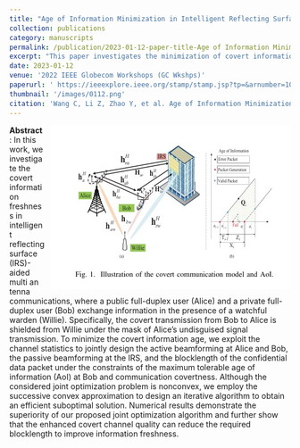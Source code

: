 ```yaml
---
title: "Age of Information Minimization in Intelligent Reflecting Surface-Aided Covert Communications"
collection: publications
category: manuscripts
permalink: /publication/2023-01-12-paper-title-Age of Information Minimization in Intelligent Reflecting Surface-Aided Covert Communications.md
excerpt: "This paper investigates the minimization of covert information age in intelligent reflecting surface (IRS)-aided covert communications, jointly optimizing active/passive beamforming and blocklength under covertness and AoI constraints."
date: 2023-01-12
venue: '2022 IEEE Globecom Workshops (GC Wkshps)'
paperurl: ' https://ieeexplore.ieee.org/stamp/stamp.jsp?tp=&arnumber=10008729 '
thumbnail: '/images/0112.png'
citation: 'Wang C, Li Z, Zhao Y, et al. Age of Information Minimization in Intelligent Reflecting Surface-Aided Covert Communications[C]//2022 IEEE Globecom Workshops (GC Wkshps). IEEE, 2022: 601-607.'
---
```

<img src="/images/0112.png"  style="float: right; margin-left: 10px;">


**Abstract**: In this work, we investigate the covert information freshness in intelligent reflecting surface (IRS)-aided multi an tenna communications, where a public full-duplex user (Alice) and a private full-duplex user (Bob) exchange information in the presence of a watchful warden (Willie). Specifically, the covert transmission from Bob to Alice is shielded from Willie under the mask of Alice’s undisguised signal transmission. To minimize the covert information age, we exploit the channel statistics to jointly design the active beamforming at Alice and Bob, the passive beamforming at the IRS, and the blocklength of the confidential data packet under the constraints of the maximum tolerable age of information (AoI) at Bob and communication covertness. Although the considered joint optimization problem is nonconvex, we employ the successive convex approximation to design an iterative algorithm to obtain an efficient suboptimal solution. Numerical results demonstrate the superiority of our proposed joint optimization algorithm and further show that the enhanced covert channel quality can reduce the required blocklength to improve information freshness.
